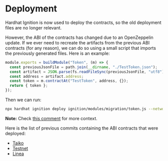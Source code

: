 # Deployment

Hardhat Ignition is now used to deploy the contracts, so the old
deployment files are no longer relevant.

However, the ABI of the contracts has changed due to an OpenZeppelin update.
If we ever need to recreate the artifacts from the previous ABI contracts (for any reason),
we can do so using a small script that imports the previously generated files.
Here is an example:

```js
module.exports = buildModule("Token", (m) => {
  const previousJsonFile = path.join(__dirname, "./TestToken.json");
  const artifact = JSON.parse(fs.readFileSync(previousJsonFile, "utf8"));
  const address = artifact.address;
  const token = m.contractAt("TestToken", address, {});
  return { token };
});
```

Then we can run:

```bash
npx hardhat ignition deploy ignition/modules/migration/token.js --network taiko_test
```

**Note:** Check [this comment](https://github.com/codex-storage/codex-contracts-eth/pull/231#issuecomment-2808996517) for more context.

Here is the list of previous commits containing the ABI contracts that were deployed:

- [Taiko](https://github.com/codex-storage/codex-contracts-eth/commit/1854dfba9991a25532de5f6a53cf50e66afb3c8b)
- [Testnet](https://github.com/codex-storage/codex-contracts-eth/commit/449d64ffc0dc1478d0690d36f037358084a17b09)
- [Linea](https://github.com/codex-storage/codex-contracts-eth/pull/226/commits/18253f8a8734900e67abd2410b65a3c369abe326)
